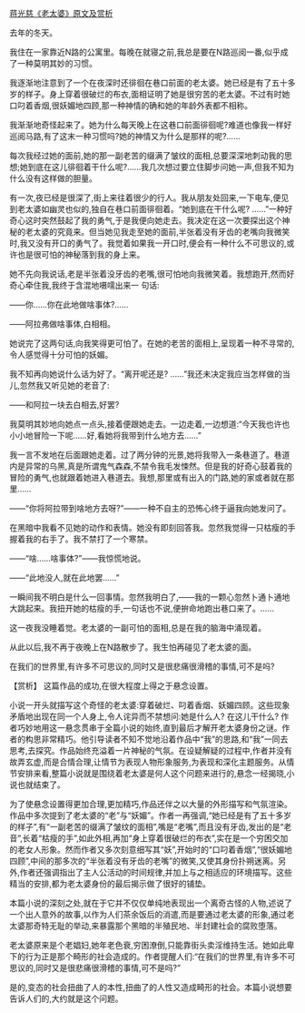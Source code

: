 [蒋光慈《老太婆》原文及赏析](https://www.vrrw.net/wx/15065.html)

去年的冬天。

我住在一家靠近N路的公寓里。每晚在就寝之前,我总是要在N路巡阅一番,似乎成了一种莫明其妙的习惯。

我逐渐地注意到了一个在夜深时还徘徊在巷口前面的老太婆。她已经是有了五十多岁的样子。身上穿着很破烂的布衣,面相证明了她是很穷苦的老太婆。不过有时她口叼着香烟,很妖媚地四顾,那一种神情的确和她的年龄外表都不相称。

我渐渐地奇怪起来了。她为什么每天晚上在这巷口前面徘徊呢?难道也像我一样好巡阅马路,有了这末一种习惯吗?她的神情又为什么是那样的呢?……

每次我经过她的面前,她的那一副老苦的缀满了皱纹的面相,总要深深地刺动我的思想;她到底在这儿徘徊着干什么呢?……我几次想过要立住脚步问她一声,但我不知为什么没有这样做的胆量。

有一次,夜已经是很深了,街上来往着很少的行人。我从朋友处回来,一下电车,便见到老太婆如幽灵也似的,独自在巷口前面徘徊着。“她到底在干什么呢? ……”一种好奇心这时突然鼓起了我的勇气,于是我便向她走去。我决定在这一次要探出这个神秘的老太婆的究竟来。但当她见我走至她的面前,半张着没有牙齿的老嘴向我微笑时,我又没有开口的勇气了。我觉着如果我一开口时,便会有一种什么不可思议的,或许也是很可怕的神秘落到我的身上来。

她不先向我说话,老是半张着没牙齿的老嘴,很可怕地向我微笑着。我想跑开,然而好奇心牵住我,我终于含混地嗫嚅出来一 句话:

——你……你在此地做啥事体?……

——阿拉弗做啥事体,白相相。

她说完了这两句话,向我笑得更可怕了。在她的老苦的面相上,呈现着一种不寻常的,令人感觉得十分可怕的妖媚。

我不知再向她说什么话为好了。“离开呢还是? ……”我还未决定我应当怎样做的当儿,忽然我又听见她的老音了:

——和阿拉一块去白相去,好罢?

我莫明其妙地向她点一点头,接着便跟她走去。一边走着,一边想道:“今天我也许也小小地冒险一下呢……好,看她将我带到什么地方去……”

我一言不发地在后面跟她走着。过了两分钟的光景,她将我带入一条巷道了。巷道内是异常的乌黑,真是所谓鬼气森森,不禁令我毛发悚然。但是我的好奇心鼓着我的冒险的勇气,也就跟着她进入巷道去。我想,那里或有出入的门路,她的家或者就在那里……

——“你将阿拉带到啥地方去呀?”——一种不自主的恐怖心终于逼我向她发问了。

在黑暗中我看不见她的动作和表情。她没有即刻回答我。忽然我觉得一只枯瘦的手握着我的右手了。我不禁打了一个寒禁。

——“啥……啥事体?”——我惊慌地说。

——“此地没人,就在此地罢……”

一瞬间我不明白是什么一回事情。忽然我明白了,——我的一颗心忽然卜通卜通地大跳起来。我扭开她的枯瘦的手,一句话也不说,便拚命地跑出巷口来了。……

这一夜我没睡着觉。老太婆的一副可怕的面相,总是在我的脑海中涌现着。

从此以后,我不再于夜晚上在N路散步了。我生怕再碰见了老太婆的面。

在我们的世界里,有许多不可思议的,同时又是很悲痛很滑稽的事情,可不是吗?



【赏析】 这篇作品的成功,在很大程度上得之于悬念设置。

小说一开头就描写这个奇怪的老太婆:穿着破烂、叼着香烟、妖媚四顾。这些现象矛盾地出现在同一个人身上,令人诧异而不禁想问:她是什么人? 在这儿干什么? 作者巧妙地用这一悬念贯串于全篇小说的始终,直到最后才解开老太婆身份之谜。作者的构思非常精巧。他引导读者不知不觉地沿着作品中“我”的思路,和“我”一同去思考,去探究。作品始终充溢着一片神秘的气氛。在设疑解疑的过程中,作者并没有故弄玄虚,而是合情合理,让情节为表现人物形象服务,为表现和深化主题服务。从情节安排来看,整篇小说就是围绕着老太婆是何人这个问题来进行的,悬念一经揭晓,小说也就结束了。

为了使悬念设置得更加合理,更加精巧,作品还伴之以大量的外形描写和气氛渲染。作品中多次提到了老太婆的“老”与“妖媚”。作者一再强调,“她已经是有了五十多岁的样子”,有“一副老苦的缀满了皱纹的面相”,嘴是“老嘴”,而且没有牙齿,发出的是“老音”,长着“枯瘦的手”,如此外相,再加“身上穿着很破烂的布衣”,实在是一个穷困交加的老女人形象。然而作者又多次刻意细写其“妖”,开始时的“口叼着香烟”,“很妖媚地四顾”,中间的那多次的“半张着没有牙齿的老嘴”的微笑,又使其身份扑朔迷离。另外,作者还强调指出了主人公活动的时间规律,并加上与之相适应的环境描写。这些精当的安排,都为老太婆身份的最后揭示做了很好的铺垫。

本篇小说的深刻之处,就在于它并不仅仅单纯地表现出一个离奇古怪的人物,述说了一个出人意外的故事,以作为人们茶余饭后的消遣,而是要通过老太婆的形象,通过老太婆那奇特无耻的举动,来暴露那个黑暗的半殖民地、半封建社会的腐败堕落。

老太婆原来是个老娼妇,她年老色衰,穷困潦倒,只能靠街头卖淫维持生活。她如此卑下的行为正是那个畸形的社会造成的。作者提醒人们:“在我们的世界里,有许多不可思议的,同时又是很悲痛很滑稽的事情,可不是吗?”

是的,变态的社会扭曲了人的本性,扭曲了的人性又造成畸形的社会。本篇小说想要告诉人们的,大约就是这个问题。

